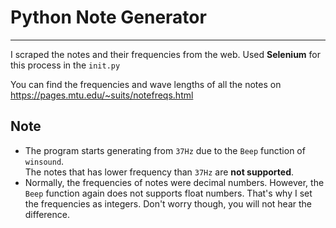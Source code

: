 # Python Note Generator

<hr>

I scraped the notes and their frequencies from the web.
Used **Selenium** for this process in the `init.py`

You can find the frequencies and wave lengths of all the notes on
https://pages.mtu.edu/~suits/notefreqs.html

## Note

- The program starts generating from `37Hz` due to the `Beep` function of `winsound`. <br> The notes that has lower frequency than `37Hz` are **not supported**.
  <br>
- Normally, the frequencies of notes were decimal numbers. However, the `Beep` function again does not supports float numbers. That's why I set the frequencies as integers. Don't worry though, you will not hear the difference.
